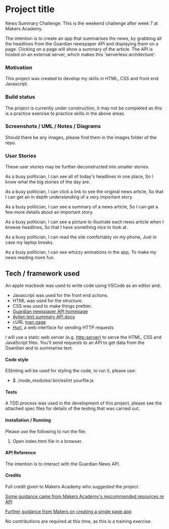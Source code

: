 # Project title

News Summary Challenge: This is the weekend challenge after week 7 at Makers Academy.

The intention is to create an app that summarises the news, by grabbing all the
headlines from the Guardian newspaper API and displaying them on a page. Clicking
on a page will show a summary of the article. The API is hosted on an external
server, which makes this 'serverless architecture'.

### Motivation

This project was created to develop my skills in HTML, CSS and front end Javascript.

### Build status

The project is currently under construction, it may not be completed as this is
a practice exercise to practice skills in the above areas.

### Screenshots / UML / Notes / Diagrams

Should there be any images, please find them in the images folder of the repo.

### User Stories

These user stories may be further deconstructed into smaller stories.

As a busy politician,
I can see all of today's headlines in one place,
So I know what the big stories of the day are.

As a busy politician,
I can click a link to see the original news article,
So that I can get an in depth understanding of a very important story.

As a busy politician,
I can see a summary of a news article,
So I can get a few more details about an important story.

As a busy politician,
I can see a picture to illustrate each news article when I browse headlines,
So that I have something nice to look at.

As a busy politician,
I can read the site comfortably on my phone,
Just in case my laptop breaks.

As a busy politician,
I can see whizzy animations in the app,
To make my news reading more fun.

## Tech / framework used

An apple macbook was used to write code using VSCode as an editor and;

* Javascript was used for the front end actions.
* HTML was used for the structure.
* CSS was used to make things prettier.
* [Guardian newspaper API homepage](http://open-platform.theguardian.com/documentation/)
* [Aylien text summary API docs](http://docs.aylien.com/docs/summarize)
* cURL [man page](https://curl.haxx.se/docs/manpage.html)
* [Hurl](https://www.hurl.it/), a web interface for sending HTTP requests

I will use a static web server (e.g. [http-server](https://www.npmjs.com/package/http-server)) to serve the HTML, CSS and JavaScript files.  You'll send requests to an API to get data from the Guardian and to summarise text.

#### Code style

ESlinting will be used for styling the code, to run it, please use:

- $ ./node_modules/.bin/eslint yourfile.js

#### Tests

A TDD process was used in the development of this project, please see the
attached spec files for details of the testing that was carried out.

#### Installation / Running

Please use the following to run the file:

1) Open index.html file in a browser.

#### API Reference

The intention is to interact with the Guardian News API.

#### Credits

Full credit given to Makers Academy who suggested the project.

[Some guidance came from Makers Academy's rescommended resources re API](https://github.com/makersacademy/news-summary-api)

[Further guidance from Makers on creating a single page app](https://github.com/makersacademy/course/blob/master/further_javascript/frontend_single_page_app_guidance.md)

No contributions are required at this time, as this is a training exercise.